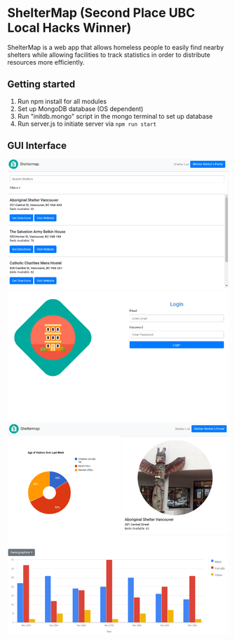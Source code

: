# ShelterMap (Second Place UBC Local Hacks Winner)
ShelterMap is a web app that allows homeless people to easily find nearby shelters while allowing facilities to track statistics in order to distribute resources more efficiently.

## Getting started

1. Run npm install for all modules
2. Set up MongoDB database (OS dependent)
3. Run "initdb.mongo" script in the mongo terminal to set up database
4. Run server.js to initiate server via `npm run start`

## GUI Interface

![Screenshot](Mainpage.png)
![Screenshot](Login.png)
![Screenshot](Map.png)
